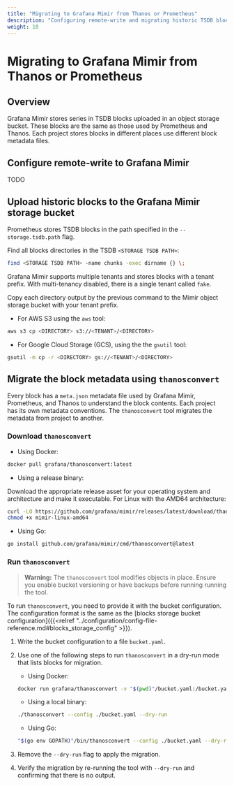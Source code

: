 ```yaml
---
title: "Migrating to Grafana Mimir from Thanos or Prometheus"
description: "Configuring remote-write and migrating historic TSDB blocks from Prometheus or Thanos."
weight: 10
---
```


# Migrating to Grafana Mimir from Thanos or Prometheus

## Overview

Grafana Mimir stores series in TSDB blocks uploaded in an object storage bucket.
These blocks are the same as those used by Prometheus and Thanos.
Each project stores blocks in different places use different block metadata files.

## Configure remote-write to Grafana Mimir

TODO

## Upload historic blocks to the Grafana Mimir storage bucket

Prometheus stores TSDB blocks in the path specified in the `--storage.tsdb.path` flag.

Find all blocks directories in the TSDB `<STORAGE TSDB PATH>`:

```bash
find <STORAGE TSDB PATH> -name chunks -exec dirname {} \;
```

Grafana Mimir supports multiple tenants and stores blocks with a tenant prefix.
With multi-tenancy disabled, there is a single tenant called `fake`.

Copy each directory output by the previous command to the Mimir object storage bucket with
your tenant prefix.

- For AWS S3 using the `aws` tool:

```bash
aws s3 cp <DIRECTORY> s3://<TENANT>/<DIRECTORY>
```

- For Google Cloud Storage (GCS), using the the `gsutil` tool:

```bash
gsutil -m cp -r <DIRECTORY> gs://<TENANT>/<DIRECTORY>
```

## Migrate the block metadata using `thanosconvert`

Every block has a `meta.json` metadata file used by Grafana Mimir, Prometheus, and Thanos to understand the block contents.
Each project has its own metadata conventions.
The `thanosconvert` tool migrates the metadata from project to another.

### Download `thanosconvert`

- Using Docker:

```bash
docker pull grafana/thanosconvert:latest
```

- Using a release binary:

Download the appropriate release asset for your operating system and architecture and make it executable. For Linux with the AMD64 architecture:

```bash
curl -LO https://github.com/grafana/mimir/releases/latest/download/thanosconvert-linux-amd64
chmod +x mimir-linux-amd64
```

- Using Go:

```bash
go install github.com/grafana/mimir/cmd/thanosconvert@latest
```

### Run `thanosconvert`

> **Warning:** The `thanosconvert` tool modifies objects in place.
> Ensure you enable bucket versioning or have backups before running running the tool.

To run `thanosconvert`, you need to provide it with the bucket configuration.
The configuration format is the same as the [blocks storage bucket configuration]({{<relref "../configuration/config-file-reference.md#blocks_storage_config" >}}).

1. Write the bucket configuration to a file `bucket.yaml`.

1. Use one of the following steps to run `thanosconvert` in a dry-run mode that lists blocks for migration.

    - Using Docker:

    ```bash
    docker run grafana/thanosconvert -v "$(pwd)"/bucket.yaml:/bucket.yaml --config /bucket.yaml --dry-run
    ```

    - Using a local binary:

    ```bash
    ./thanosconvert --config ./bucket.yaml --dry-run
    ```

    - Using Go:

    ```bash
    "$(go env GOPATH)"/bin/thanosconvert --config ./bucket.yaml --dry-run
    ```

1. Remove the `--dry-run` flag to apply the migration.
1. Verify the migration by re-running the tool with `--dry-run` and confirming that there is no output.
